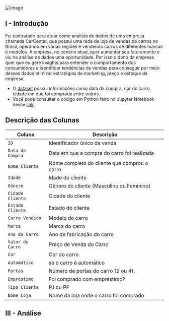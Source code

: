 ![image](https://github.com/user-attachments/assets/261aa6a4-d215-4e43-ba20-c1ca7e79fedb)

## I - Introdução

Fui contratado para atuar como analista de dados de uma empresa chamada CarCenter, que possui uma rede de loja de vendas de carros no Brasil, operando em várias regiões e vendendo carros de diferentes marcas e modelos. A empresa, no cenário atual, quer aumentar seu faturamento e viu na análise de dados uma oportunidade. Por isso o dono da empresa quer que eu gere insights para entender o comportamento dos consumidores e identificar tendências de vendas para conseguir por meio desses dados otimizar estratégias de marketing, preço e estoque da empresa.
- O [dataset]() possui informações como data da compra, cor do carro, cidade em que foi comprada entre outros.
- Você pode consultar o código em Python feito no Jupyter Notebook nesse [link]().

## Descrição das Colunas

| **Coluna**            | **Descrição**                                                                                                                                         |
|-----------------------|-------------------------------------------------------------------------------------------------------------------------------------------------------|
| `ID`                  | Identificador único da venda                                                                                                                    |
| `Data da Compra`      | Data em que a compra do carro foi realizada                                                                                                         |
| `Nome Cliente`        | Nome completo do cliente que comprou o carro                                                                                                        |
| `Idade`               | Idade do cliente                                                                                                                  |
| `Gênero`              | Gênero do cliente (Masculino ou Feminino)                                                                                                          |
| `Cidade Cliente`      | Cidade do cliente                                                                                                                     |
| `Estado Cliente`      | Estado do cliente                                                                                                                      |
| `Carro Vendido`       | Modelo do carro                                                                                                                            |
| `Marca`               | Marca do carro                                                                                                                             |
| `Ano do Carro`        | Ano de fabricação do carro                                                                                                                   |
| `Valor do Carro`      | Preço de Venda do Carro                                                                        |
| `Cor`                 | Cor do carro                                                                                                                                 |
| `Automático`          | se o carro é automático                                                                                                         |
| `Portas`              | Número de portas do carro (2 ou 4).                                                                                                                   |
| `Empréstimo`          | Foi comprado com empréstimo?                                                                                        |
| `Tipo Cliente`        | PJ ou PF                                                                       |
| `Nome Loja`           | Nome da loja onde o carro foi comprado                                                                                                              |

## III - Análise
